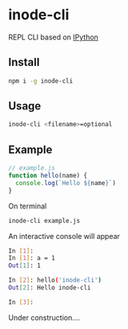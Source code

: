 # inode-cli

REPL CLI based on [IPython](https://ipython.org/)

## Install
```sh
npm i -g inode-cli
```

## Usage

```sh
inode-cli <filename>=optional
```

## Example
```js
// example.js
function hello(name) {
  console.log(`Hello ${name}`)
}
```
On terminal
```sh
inode-cli example.js
```
An interactive console will appear
```sh
In [1]: 
In [1]: a = 1
Out[1]: 1

In [2]: hello('inode-cli') 
Out[2]: Hello inode-cli

In [3]:
```

Under construction....